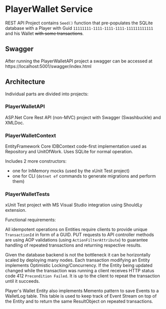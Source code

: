 # PlayerWallet Service
REST API Project contains `Seed()` function that pre-populates the SQLite database with a Player with Guid `11111111-1111-1111-1111-111111111111` and his Wallet ~~with some transactions~~.

## Swagger

After running the PlayerWalletAPI project a swagger can be accessed at https://localhost:5001/swagger/index.html

## Architecture

Individual parts are divided into projects:

### PlayerWalletAPI
ASP.Net Core Rest API (non-MVC) project with Swagger (Swashbuckle) and XMLDoc.

### PlayerWalletContext
EntityFramework Core IDBContext code-first implementation used as Repository and UnitOfWork.
Uses SQLite for normal operation. 

Includes 2 more constructors:
- one for InMemory mocks (used by the xUnit Test project)
- one for CLI (`dotnet ef` commands to generate migrations and perform them)

### PlayerWalletTests
xUnit Test project with MS Visual Studio integration using ShouldLy extension.

Functional requirements:

All idempotent operations on Entities require clients to provide unique `TransactionId` in form of a GUID.
PUT requests to API controller methods are using AOP validations (using `ActionFilterAttribute`) to guarantee handling of repeated transactions and returning respective results.

Given the database backend is not the bottleneck it can be horizontally scaled by deploying many nodes. Each transaction modifying an Entity implements Optimistic Locking/Concurrency.
If the Entity being updated changed while the transaction was running a client receives HTTP status code 412 `Precondition Failed`. It is up to the client to repeat the transaction until it succeeds.

Player's Wallet Entity also implements Memento pattern to save Events to a WalletLog table. This table is used to keep track of Event Stream on top of the Entity and to return the same ResultObject on repeated transactions.
